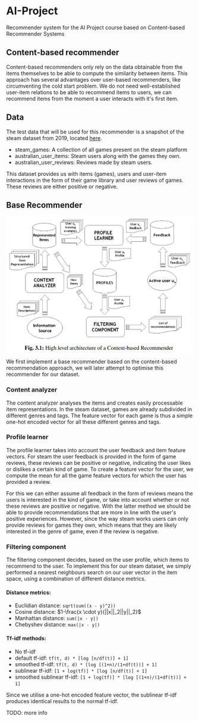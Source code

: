 # AI-Project
Recommender system for the AI Project course based on Content-based Recommender Systems 

## Content-based recommender
Content-based recommenders only rely on the data obtainable from the items themselves to be able to compute the similarity between items. This approach has several advantages over user-based recommenders, like circumventing the cold start problem. We do not need well-established user-item relations to be able to recommend items to users, we can recommend items from the moment a user interacts with it's first item. 

## Data
The test data that will be used for this recommender is a snapshot of the steam dataset from 2019, located [here](http://deepx.ucsd.edu/public/jmcauley/steam/). 
* steam_games: A collection of all games present on the steam platform
* australian_user_items: Steam users along with the games they own.
* australian_user_reviews: Reviews made by steam users.

This dataset provides us with items (games), users and user-item interactions in the form of their game library and user reviews of games. These reviews are either positive or negative. 

## Base Recommender
![base recommender visualization (source: Content-based recommender systems: State of the art and trends)](./ContentBasedRec.png)

We first implement a base recommender based on the content-based recommendation approach, we will later attempt to optimise this recommender for our dataset. 

### Content analyzer
The content analyzer analyses the items and creates easily processable item representations. In the steam dataset, games are already subdivided in different genres and tags. The feature vector for each game is thus a simple one-hot encoded vector for all these different genres and tags.

### Profile learner
The profile learner takes into account the user feedback and item feature vectors. For steam the user feedback is provided in the form of game reviews, these reviews can be positive or negative, indicating the user likes or dislikes a certain kind of game. To create a feature vector for the user, we compute the mean for all the game feature vectors for which the user has provided a review.

For this we can either assume all feedback in the form of reviews means the users is interested in the kind of game, or take into account whether or not these reviews are positive or negative. With the latter method we should be able to provide recommendations that are more in line with the user's positive experiences. However, since the way steam works users can only provide reviews for games they own, which means that they are likely interested in the genre of game, even if the review is negative. 

### Filtering component
The filtering component decides, based on the user profile, which items to recommend to the user. To implement this for our steam dataset, we simply performed a nearest neighbours search on our user vector in the item space, using a combination of different distance metrics. 

#### Distance metrics:
- Euclidian distance: `sqrt(sum((x - y)^2))`
- Cosine distance: $1-\frac{x \cdot y}{||x||_2||y||_2}$
- Manhattan distance: `sum(|x - y|)`
- Chebyshev distance: `max(|x - y|)`

#### Tf-idf methods:
- No tf-idf
- default tf-idf: `tf(t, d) * [log [n/df(t)] + 1]`
- smoothed tf-idf: `tf(t, d) * [log [(1+n)/(1+df(t))] + 1]`
- sublinear tf-idf: `[1 + log(tf)] * [log [n/df(t)] + 1]`
- smoothed sublinear tf-idf: `[1 + log(tf)] * [log [(1+n)/(1+df(t))] + 1]`

Since we utilise a one-hot encoded feature vector, the sublinear tf-idf produces identical results to the normal tf-idf. 

TODO: more info
